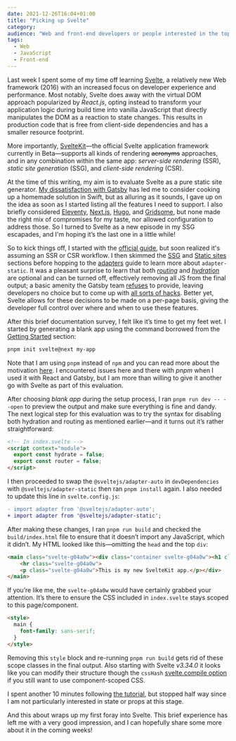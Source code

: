 ```yaml
---
date: 2021-12-26T16:04+01:00
title: "Picking up Svelte"
category:
audience: "Web and front-end developers or people interested in the topic"
tags:
  - Web
  - JavaScript
  - Front-end
---
```


Last week I spent some of my time off learning [Svelte](https://svelte.dev), a relatively new Web framework (2016) with an increased focus on developer experience and performance. Most notably, Svelte does away with the virtual DOM approach popularized by *React.js*, opting instead to transform your application logic during build time into vanilla JavaScript that directly manipulates the DOM as a reaction to state changes. This results in production code that is free from client-side dependencies and has a smaller resource footprint.

More importantly, [SvelteKit](https://kit.svelte.dev/docs)—the official Svelte application framework currently in Beta—supports all kinds of rendering ~~acronyms~~ approaches, and in any combination within the same app: _server-side rendering_ (SSR), _static site generation_ (SSG), and _client-side rendering_ (CSR).

At the time of this writing, my aim is to evaluate Svelte as a pure static site generator. [My dissatisfaction with Gatsby](https://redalemeden.com/microblog/post-1627249229000) has led me to consider cooking up a homemade solution in Swift, but as alluring as it sounds, I gave up on the idea as soon as I started listing all the features I need to support. I also briefly considered [Eleventy](https://www.11ty.dev), [Next.js](https://nextjs.org), [Hugo](https://gohugo.io), and [Gridsome](https://gridsome.org), but none made the right mix of compromises for my taste, nor allowed configuration to address those. So I turned to Svelte as a new episode in my SSG escapades, and I'm hoping it’s the last one in a little while!

So to kick things off, I started with the [official guide](https://kit.svelte.dev/docs#introduction-getting-started), but soon realized it's assuming an SSR or CSR workflow. I then skimmed the [SSG](https://kit.svelte.dev/docs#appendix-ssg) and [Static sites](https://kit.svelte.dev/docs#adapters-supported-environments-static-sites) sections before hopping to the [adapters](https://kit.svelte.dev/docs#adapters) guide to learn more about `adapter-static`. It was a pleasant surprise to learn that both [_routing_](https://kit.svelte.dev/docs#ssr-and-javascript-router) and [_hydration_](https://kit.svelte.dev/docs#ssr-and-javascript-hydrate) are optional and can be turned off, effectively removing all JS from the final output; a basic amenity the Gatsby team [refuses](https://github.com/gatsbyjs/gatsby/issues/962#issuecomment-301392995) to provide, leaving developers no choice but to come up with [all sorts of hacks](https://ricard.dev/how-to-remove-client-side-javascript-from-gatsby/). Better yet, Svelte allows for these decisions to be made on a per-page basis, giving the developer full control over where and when to use these features.

After this brief documentation survey, I felt like it’s time to get my feet wet. I started by generating a blank app using the command borrowed from the [Getting Started](https://kit.svelte.dev/docs#introduction-getting-started) section:

```sh
pnpm init svelte@next my-app
```

Note that I am using `pnpm` instead of `npm` and you can read more about the motivation [here](https://pnpm.io/motivation). I encountered issues here and there with _pnpm_ when I used it with React and Gatsby, but I am more than willing to give it another go with Svelte as part of this evaluation.

After choosing _blank app_ during the setup process, I ran `pnpm run dev -- --open` to preview the output and make sure everything is fine and dandy. The next logical step for this evaluation was to try the syntax for disabling both hydration and routing as mentioned earlier—and it turns out it’s rather straightforward:

```html
<!-- In index.svelte -->
<script context="module">
  export const hydrate = false;
  export const router = false;
</script>
```

I then proceeded to swap the `@sveltejs/adapter-auto` in `devDependencies` with `@sveltejs/adapter-static` then ran `pnpm install` again. I also needed to update this line in `svelte.config.js`:

```diff
- import adapter from '@sveltejs/adapter-auto';
+ import adapter from '@sveltejs/adapter-static';
```

After making these changes, I ran `pnpm run build` and checked the `build/index.html` file to ensure that it doesn’t import any JavaScript, which it didn’t. My HTML looked like this—omitting the `head` and the top `div`:

```html
<main class="svelte-g04a0w"><div class="container svelte-g04a0w"><h1 class="svelte-g04a0w">Homepage</h1>
    <hr class="svelte-g04a0w">
    <p class="svelte-g04a0w">This is my new SvelteKit app.</p></div>
</main>
```

If you’re like me, the `svelte-g04a0w` would have certainly grabbed your attention. It’s there to ensure the CSS included in `index.svelte` stays scoped to this page/component.

```html
<style>
  main {
    font-family: sans-serif;
  }
</style>
```

Removing this `style` block and re-running `pnpm run build` gets rid of these scope classes in the final output. Also starting with Svelte _v3.34.0_ it looks like you can modify their structure though the `cssHash` [svelte.compile option](https://svelte.dev/docs#compile-time-svelte-compile) if you still want to use component-scoped CSS.

I spent another 10 minutes following [the tutorial](https://svelte.dev/tutorial/basics), but stopped half way since I am not particularly interested in state or props at this stage.

And this about wraps up my first foray into Svelte. This brief experience has left me with a very good impression, and I can hopefully share some more about it in the coming weeks!
